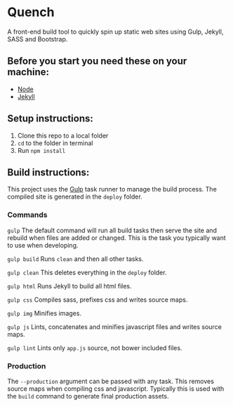 
# Quench
A front-end build tool to quickly spin up static web sites using Gulp, Jekyll, SASS and Bootstrap.

## Before you start you need these on your machine:
- [Node](https://nodejs.org/)
- [Jekyll](http://jekyllrb.com/)

## Setup instructions:
1. Clone this repo to a local folder
2. `cd` to the folder in terminal
3. Run `npm install`

## Build instructions:
This project uses the [Gulp](http://gulpjs.com/) task runner to manage the build process. The compiled site is generated in the `deploy` folder.

### Commands
`gulp` The default command will run all build tasks then serve the site and rebuild when files are added or changed. This is the task you typically want to use when developing.

`gulp build` Runs `clean` and then all other tasks.

`gulp clean` This deletes everything in the `deploy` folder.

`gulp html` Runs Jekyll to build all html files.

`gulp css` Compiles sass, prefixes css and writes source maps.

`gulp img` Minifies images.

`gulp js` Lints, concatenates and minifies javascript files and writes source maps.

`gulp lint` Lints only `app.js` source, not bower included files.

### Production
The `--production` argument can be passed with any task. This removes source maps when compiling css and javascript. Typically this is used with the `build` command to generate final production assets.
